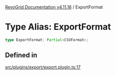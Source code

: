 
[RevoGrid Documentation v4.11.16](README.md) / ExportFormat

# Type Alias: ExportFormat

```ts
type ExportFormat: Partial<CSVFormat>;
```

## Defined in

[src/plugins/export/export.plugin.ts:17](https://github.com/revolist/revogrid/blob/4a2e1c34e7e1a3d80ec42c0347cc2f82d785aa84/src/plugins/export/export.plugin.ts#L17)
